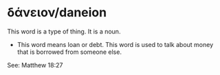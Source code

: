 # δάνειον/daneion
This word is a type of thing. It is a noun. 

* This word means loan or debt. This word is used to talk about money that is borrowed from someone else.

See: Matthew 18:27
